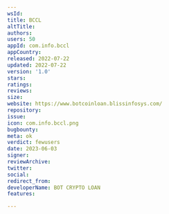 ```yaml
---
wsId: 
title: BCCL
altTitle: 
authors: 
users: 50
appId: com.info.bccl
appCountry: 
released: 2022-07-22
updated: 2022-07-22
version: '1.0'
stars: 
ratings: 
reviews: 
size: 
website: https://www.botcoinloan.blissinfosys.com/
repository: 
issue: 
icon: com.info.bccl.png
bugbounty: 
meta: ok
verdict: fewusers
date: 2023-06-03
signer: 
reviewArchive: 
twitter: 
social: 
redirect_from: 
developerName: BOT CRYPTO LOAN
features: 

---
```


